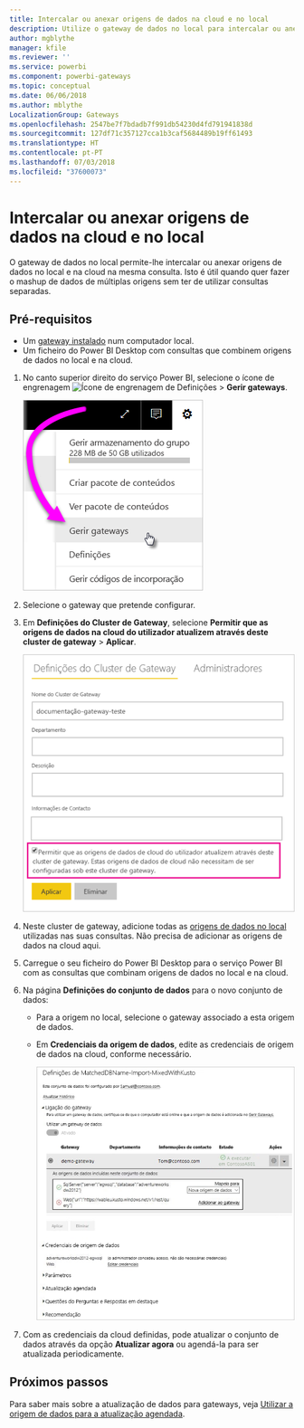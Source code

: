 ```yaml
---
title: Intercalar ou anexar origens de dados na cloud e no local
description: Utilize o gateway de dados no local para intercalar ou anexar origens de dados no local e na cloud na mesma consulta.
author: mgblythe
manager: kfile
ms.reviewer: ''
ms.service: powerbi
ms.component: powerbi-gateways
ms.topic: conceptual
ms.date: 06/06/2018
ms.author: mblythe
LocalizationGroup: Gateways
ms.openlocfilehash: 2547be7f7bdadb7f991db54230d4fd791941838d
ms.sourcegitcommit: 127df71c357127cca1b3caf5684489b19ff61493
ms.translationtype: HT
ms.contentlocale: pt-PT
ms.lasthandoff: 07/03/2018
ms.locfileid: "37600073"
---
```

# <a name="merge-or-append-on-premises-and-cloud-data-sources"></a>Intercalar ou anexar origens de dados na cloud e no local

O gateway de dados no local permite-lhe intercalar ou anexar origens de dados no local e na cloud na mesma consulta. Isto é útil quando quer fazer o mashup de dados de múltiplas origens sem ter de utilizar consultas separadas.

## <a name="prerequisites"></a>Pré-requisitos

- Um [gateway instalado](service-gateway-install.md) num computador local.
- Um ficheiro do Power BI Desktop com consultas que combinem origens de dados no local e na cloud.

1. No canto superior direito do serviço Power BI, selecione o ícone de engrenagem ![Ícone de engrenagem de Definições](media/service-gateway-mashup-on-premises-cloud/icon-gear.png) > **Gerir gateways**.

    ![Gerir gateways](media/service-gateway-mashup-on-premises-cloud/manage-gateways.png)

2. Selecione o gateway que pretende configurar.

3. Em **Definições do Cluster de Gateway**, selecione **Permitir que as origens de dados na cloud do utilizador atualizem através deste cluster de gateway** > **Aplicar**.

    ![Atualizar através deste cluster de gateway](media/service-gateway-mashup-on-premises-cloud/refresh-gateway-cluster.png)

4. Neste cluster de gateway, adicione todas as [origens de dados no local](service-gateway-enterprise-manage-scheduled-refresh.md#add-a-data-source) utilizadas nas suas consultas. Não precisa de adicionar as origens de dados na cloud aqui.

5. Carregue o seu ficheiro do Power BI Desktop para o serviço Power BI com as consultas que combinam origens de dados no local e na cloud.

6. Na página **Definições do conjunto de dados** para o novo conjunto de dados:

   - Para a origem no local, selecione o gateway associado a esta origem de dados.

   - Em **Credenciais da origem de dados**, edite as credenciais de origem de dados na cloud, conforme necessário.

     ![Definições do conjunto de dados](media/service-gateway-mashup-on-premises-cloud/dataset-settings.png)

7. Com as credenciais da cloud definidas, pode atualizar o conjunto de dados através da opção **Atualizar agora** ou agendá-la para ser atualizada periodicamente.


## <a name="next-steps"></a>Próximos passos

Para saber mais sobre a atualização de dados para gateways, veja [Utilizar a origem de dados para a atualização agendada](service-gateway-enterprise-manage-scheduled-refresh.md#using-the-data-source-for-scheduled-refresh).